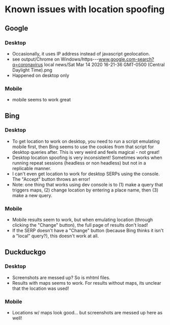 # Known issues with location spoofing
## Google
### Desktop
* Occasionally, it uses IP address instead of javascript geolocation.
* see output/Chrome on Windows/https---www.google.com-search?q=coronavirus local news/Sat Mar 14 2020 16-21-36 GMT-0500 (Central Daylight Time).png
* Happened on desktop only
### Mobile
* mobile seems to work great

## Bing
### Desktop
* To get location to work on desktop, you need to run a script emulating mobile first, then Bing seems to use the cookies from that script for desktop queries after. This is very weird and feels magical - not great!
* Desktop location spoofing is very inconsistent! Sometimes works when running repeat sessions (headless or non headless) but not in a replicable manner.
* I can't even get location to work for desktop SERPs using the console. The "Accept" button throws an error!
* Note: one thing that works using dev console is to (1) make a query that triggers maps, (2) change location by entering a place name, then (3) make a new query.
### Mobile
* Mobile results seem to work, but when emulating location (through clicking the "Change" button), the full page of results don't load!
* If the SERP doesn't have a "Change" button (because Bing thinks it isn't a "local" query?), this doesn't work at all.


## Duckduckgo
### Desktop
* Screenshots are messed up? So is mhtml files.
* Results with maps seems to work. For results without maps, its unclear that the location was used!
### Mobile
* Locations w/ maps look good... but screenshots are messed up here as well!